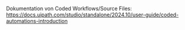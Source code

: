 Dokumentation von Coded Workflows/Source Files:
https://docs.uipath.com/studio/standalone/2024.10/user-guide/coded-automations-introduction
